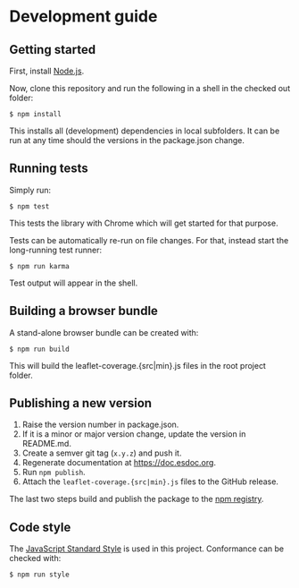 # Development guide

## Getting started

First, install [Node.js](https://nodejs.org/download/).

Now, clone this repository and run the following in a shell in the checked out folder:
```
$ npm install
```

This installs all (development) dependencies in local subfolders.
It can be run at any time should the versions in the package.json change.

## Running tests

Simply run:
```
$ npm test
```

This tests the library with Chrome which will get started for that purpose.

Tests can be automatically re-run on file changes. For that, instead start the long-running
test runner:
```
$ npm run karma
```
Test output will appear in the shell.

## Building a browser bundle

A stand-alone browser bundle can be created with:
```
$ npm run build
```
This will build the leaflet-coverage.{src|min}.js files in the root project folder.

## Publishing a new version

1. Raise the version number in package.json.
2. If it is a minor or major version change, update the version in README.md.
3. Create a semver git tag (`x.y.z`) and push it.
4. Regenerate documentation at https://doc.esdoc.org.
5. Run `npm publish`.
6. Attach the `leaflet-coverage.{src|min}.js` files to the GitHub release.

The last two steps build and publish the package to the [npm registry](https://www.npmjs.com/package/leaflet-coverage).

## Code style

The [JavaScript Standard Style](http://standardjs.com) is used in this project.
Conformance can be checked with:
```
$ npm run style
```

